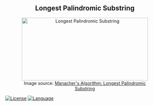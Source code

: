 <h2 align="center">
    Longest Palindromic Substring
</h2>


<figure style="text-align: center;">
    <img width="400" height="200" src="https://gabrielghe.github.io/assets/themes/images/2016-02-27-manachers-algorithm-longest-palindromic-substring7.gif" alt="Longest Palindromic Substring">
    <figcaption>
        Image source: <a href="https://gabrielghe.github.io/university/2016/02/27/manachers-algorithm-longest-palindromic-substring">Manacher's Algorithm: Longest Palindromic Substring</a>
    </figcaption>
</figure>

[![License](https://img.shields.io/badge/License-MIT-purple.svg?style=flat)](https://github.com/Rmv-se-510/hw1/main/LICENSE)
[![Language](https://img.shields.io/badge/Language-Python-blue.svg?style=flat)](https://github.com/Rmv-se-510/hw1/search?l=python)